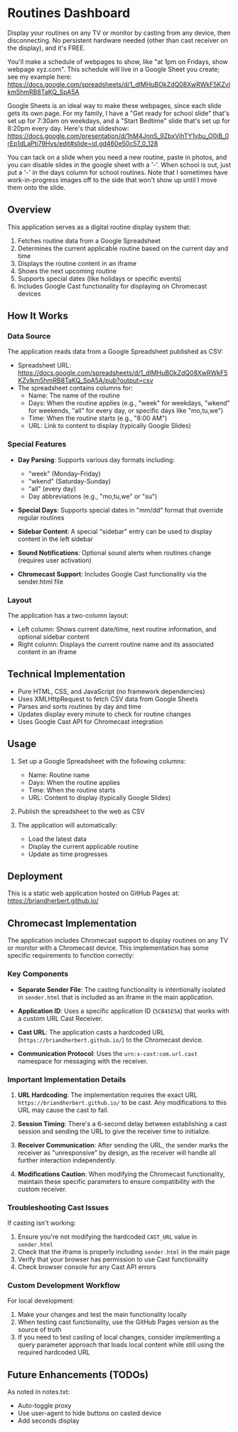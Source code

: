 # Routines Dashboard

Display your routines on any TV or monitor by casting from any device, then disconnecting. No persistent hardware needed (other than cast receiver on the display), and it's FREE.

You'll make a schedule of webpages to show, like "at 1pm on Fridays, show webpage xyz.com". This schedule will live in a Google Sheet you create; see my example here: https://docs.google.com/spreadsheets/d/1_dIMHuBOkZdQ08XwRWkF5KZvlkm5hmRB8TaKQ_SpA5A

Google Sheets is an ideal way to make these webpages, since each slide gets its own page. For my family, I have a "Get ready for school slide" that's set up for 7:30am on weekdays, and a "Start Bedtime" slide that's set up for 8:20pm every day. Here's that slideshow: https://docs.google.com/presentation/d/1hM4JnnS_9ZbxVihTY1vbu_O0jB_0rEp1dLaPti79Hvs/edit#slide=id.gd460e50c57_0_128

You can tack on a slide when you need a new routine, paste in photos, and you can disable slides in the google sheet with a '-'. When school is out, just put a '-' in the days column for school routines. Note that I sometimes have work-in-progress images off to the side that won't show up until I move them onto the slide.

## Overview

This application serves as a digital routine display system that:

1. Fetches routine data from a Google Spreadsheet
2. Determines the current applicable routine based on the current day and time
3. Displays the routine content in an iframe
4. Shows the next upcoming routine
5. Supports special dates (like holidays or specific events)
6. Includes Google Cast functionality for displaying on Chromecast devices

## How It Works

### Data Source

The application reads data from a Google Spreadsheet published as CSV:
- Spreadsheet URL: https://docs.google.com/spreadsheets/d/1_dIMHuBOkZdQ08XwRWkF5KZvlkm5hmRB8TaKQ_SpA5A/pub?output=csv
- The spreadsheet contains columns for:
  - Name: The name of the routine
  - Days: When the routine applies (e.g., "week" for weekdays, "wkend" for weekends, "all" for every day, or specific days like "mo,tu,we")
  - Time: When the routine starts (e.g., "8:00 AM")
  - URL: Link to content to display (typically Google Slides)

### Special Features

- **Day Parsing**: Supports various day formats including:
  - "week" (Monday-Friday)
  - "wkend" (Saturday-Sunday)
  - "all" (every day)
  - Day abbreviations (e.g., "mo,tu,we" or "su")
  
- **Special Days**: Supports special dates in "mm/dd" format that override regular routines

- **Sidebar Content**: A special "sidebar" entry can be used to display content in the left sidebar

- **Sound Notifications**: Optional sound alerts when routines change (requires user activation)

- **Chromecast Support**: Includes Google Cast functionality via the sender.html file

### Layout

The application has a two-column layout:
- Left column: Shows current date/time, next routine information, and optional sidebar content
- Right column: Displays the current routine name and its associated content in an iframe

## Technical Implementation

- Pure HTML, CSS, and JavaScript (no framework dependencies)
- Uses XMLHttpRequest to fetch CSV data from Google Sheets
- Parses and sorts routines by day and time
- Updates display every minute to check for routine changes
- Uses Google Cast API for Chromecast integration

## Usage

1. Set up a Google Spreadsheet with the following columns:
   - Name: Routine name
   - Days: When the routine applies
   - Time: When the routine starts
   - URL: Content to display (typically Google Slides)

2. Publish the spreadsheet to the web as CSV

3. The application will automatically:
   - Load the latest data
   - Display the current applicable routine
   - Update as time progresses

## Deployment

This is a static web application hosted on GitHub Pages at:
https://briandherbert.github.io/

## Chromecast Implementation

The application includes Chromecast support to display routines on any TV or monitor with a Chromecast device. This implementation has some specific requirements to function correctly:

### Key Components

- **Separate Sender File**: The casting functionality is intentionally isolated in `sender.html` that is included as an iframe in the main application.

- **Application ID**: Uses a specific application ID (`5CB45E5A`) that works with a custom URL Cast Receiver.

- **Cast URL**: The application casts a hardcoded URL (`https://briandherbert.github.io/`) to the Chromecast device.

- **Communication Protocol**: Uses the `urn:x-cast:com.url.cast` namespace for messaging with the receiver.

### Important Implementation Details

1. **URL Hardcoding**: The implementation requires the exact URL `https://briandherbert.github.io/` to be cast. Any modifications to this URL may cause the cast to fail.

2. **Session Timing**: There's a 6-second delay between establishing a cast session and sending the URL to give the receiver time to initialize.

3. **Receiver Communication**: After sending the URL, the sender marks the receiver as "unresponsive" by design, as the receiver will handle all further interaction independently.

4. **Modifications Caution**: When modifying the Chromecast functionality, maintain these specific parameters to ensure compatibility with the custom receiver.

### Troubleshooting Cast Issues

If casting isn't working:

1. Ensure you're not modifying the hardcoded `CAST_URL` value in `sender.html`
2. Check that the iframe is properly including `sender.html` in the main page
3. Verify that your browser has permission to use Cast functionality
4. Check browser console for any Cast API errors

### Custom Development Workflow

For local development:
1. Make your changes and test the main functionality locally
2. When testing cast functionality, use the GitHub Pages version as the source of truth
3. If you need to test casting of local changes, consider implementing a query parameter approach that loads local content while still using the required hardcoded URL

## Future Enhancements (TODOs)

As noted in notes.txt:
- Auto-toggle proxy
- Use user-agent to hide buttons on casted device
- Add seconds display
